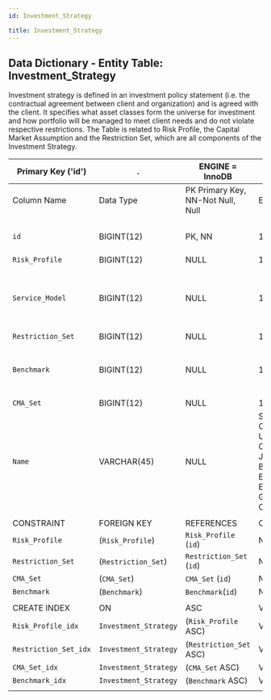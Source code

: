 ```yaml
---
id: Investment_Strategy

title: Investment_Strategy
---
```


## Data Dictionary - Entity Table: Investment_Strategy

Investment strategy is defined in an investment policy statement (i.e. the contractual agreement between client and organization) and is agreed with the client. 
It specifies what asset classes form the universe for investment and how portfolio will be managed to meet client needs and do not violate respective restrictions. 
The Table is related to Risk Profile, the Capital Market Assumption and the Restriction Set, which are all components of the Investment Strategy.

| Primary Key ('id')|.|ENGINE = InnoDB|.|.|
|---|---|---|---|---|
|Column Name|Data Type|PK Primary Key, NN-Not Null, Null|Example|Comments|
||
|`id`|BIGINT(12)|PK, NN|1|PrimaryKey-ID, Not Null (auto creates)|
|`Risk_Profile`|BIGINT(12)|NULL|1|Risk_Profile_id|
|`Service_Model`|BIGINT(12)|NULL|1|Can be either standard investment strategy or tailored to clients specific needs|
|`Restriction_Set`|BIGINT(12)|NULL|1|Restriction_Set_id|
|`Benchmark`|BIGINT(12)|NULL|1|Id of the Benchmark linked to this Investment Strategy|
|`CMA_Set`|BIGINT(12)|NULL|1|CMA_Set_id|
|`Name`|VARCHAR(45)|NULL|SAA EUR Conservative;SAA USD Cautious;SAA JPY Balanced;SAA EUR Growth;SAA EUR Max Growth;TAA EUR Conservative|Name of the investment strategy|
||
|CONSTRAINT|FOREIGN KEY|REFERENCES|ON DELETE|ON UPDATE|
|`Risk_Profile`|(`Risk_Profile`)|`Risk_Profile` (`id`)| NO ACTION|NO ACTION|
|`Restriction_Set`|(`Restriction_Set`)|`Restriction_Set` (`id`)| NO ACTION|NO ACTION|
|`CMA_Set`|(`CMA_Set`)|`CMA_Set` (`id`)| NO ACTION|NO ACTION|
|`Benchmark`|(`Benchmark`)|`Benchmark`(`id`)| NO ACTION|NO ACTION|
||
|CREATE INDEX|ON|ASC|VISIBLE|.|
|`Risk_Profile_idx`|`Investment_Strategy`|(`Risk_Profile` ASC) | VISIBLE|.|
|`Restriction_Set_idx`|`Investment_Strategy`| (`Restriction_Set` ASC)| VISIBLE|.|
|`CMA_Set_idx` |`Investment_Strategy`|(`CMA_Set` ASC) | VISIBLE|.|
|`Benchmark_idx` |`Investment_Strategy`|(`Benchmark` ASC)| VISIBLE|.|
||
